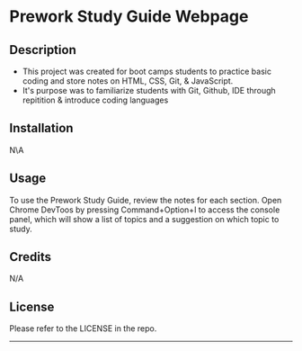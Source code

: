 # Prework Study Guide Webpage

## Description

- This project was created for boot camps students to practice basic coding and store notes on HTML, CSS, Git, & JavaScript.
- It's purpose was to familiarize students with Git, Github, IDE through repitition & introduce coding languages

## Installation

N\A

## Usage

To use the Prework Study Guide, review the notes for each section. Open Chrome DevToos by pressing Command+Option+I to access the console panel, which will show a list of topics and a suggestion on which topic to study.

## Credits

N/A

## License

Please refer to the LICENSE in the repo.

---
